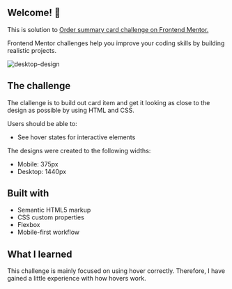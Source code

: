 ## Welcome! 👋


This is solution to <a href="https://www.frontendmentor.io/challenges/order-summary-component-QlPmajDUj"> Order summary card challenge on Frontend Mentor. </a> 

Frontend Mentor challenges help you improve your coding skills by building realistic projects. 

![desktop-design](https://user-images.githubusercontent.com/89190087/192852653-151eb5aa-e679-412e-bdaa-a68f8a5a0935.jpg)

## The challenge
The clallenge is to build out card item and get it looking as close to the design as possible by using HTML and CSS.

Users should be able to:
- See hover states for interactive elements

The designs were created to the following widths:
- Mobile: 375px
- Desktop: 1440px

## Built with
- Semantic HTML5 markup
- CSS custom properties
- Flexbox
- Mobile-first workflow

## What I learned
This challenge is mainly focused on using hover correctly. 
Therefore, I have gained a little experience with how hovers work.

